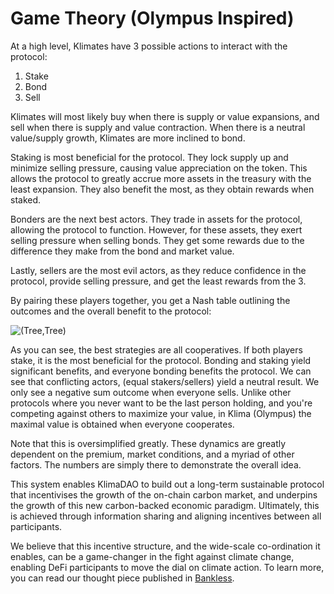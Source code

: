 # Game Theory (Olympus Inspired)

At a high level, Klimates have 3 possible actions to interact with the protocol:&#x20;

1. Stake
2. Bond
3. Sell

Klimates will most likely buy when there is supply or value expansions, and sell when there is supply and value contraction. When there is a neutral value/supply growth, Klimates are more inclined to bond.&#x20;

Staking is most beneficial for the protocol. They lock supply up and minimize selling pressure, causing value appreciation on the token. This allows the protocol to greatly accrue more assets in the treasury with the least expansion. They also benefit the most, as they obtain rewards when staked.&#x20;

Bonders are the next best actors. They trade in assets for the protocol, allowing the protocol to function. However, for these assets, they exert selling pressure when selling bonds. They get some rewards due to the difference they make from the bond and market value.

Lastly, sellers are the most evil actors, as they reduce confidence in the protocol, provide selling pressure, and get the least rewards from the 3.&#x20;

&#x20;By pairing these players together, you get a Nash table outlining the outcomes and the overall benefit to the protocol:&#x20;

![(Tree,Tree)](../.gitbook/assets/1\_yzAHfhNAkySFamKQI1m39A.png)

As you can see, the best strategies are all cooperatives. If both players stake, it is the most beneficial for the protocol. Bonding and staking yield significant benefits, and everyone bonding  benefits the protocol. We can see that conflicting actors, (equal stakers/sellers) yield a neutral result. We only see a negative sum outcome when everyone sells. Unlike other protocols where you never want to be the last person holding, and you're competing against others to maximize your value, in Klima (Olympus) the maximal value is obtained when everyone cooperates.&#x20;

Note that this is oversimplified greatly. These dynamics are greatly dependent on the premium, market conditions, and a myriad of other factors. The numbers are simply there to demonstrate the overall idea. &#x20;

This system enables KlimaDAO to build out a long-term sustainable protocol that incentivises the growth of the on-chain carbon market, and underpins the growth of this new carbon-backed economic paradigm. Ultimately, this is achieved through information sharing and aligning incentives between all participants.

We believe that this incentive structure, and the wide-scale co-ordination it enables, can be a game-changer in the fight against climate change, enabling DeFi participants to move the dial on climate action. To learn more, you can read our thought piece published in [Bankless](https://newsletter.banklesshq.com/p/can-crypto-solve-climate-change).&#x20;
